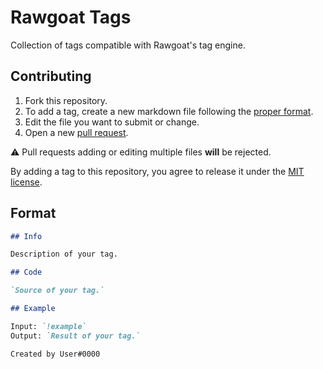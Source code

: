 # Rawgoat Tags

Collection of tags compatible with Rawgoat's tag engine.

## Contributing

1. Fork this repository.
2. To add a tag, create a new markdown file following the [proper format](https://github.com/Xenthys/RawgoatTags/blob/master/README.md#format).
3. Edit the file you want to submit or change.
4. Open a new [pull request](https://help.github.com/articles/creating-a-pull-request/).

:warning: Pull requests adding or editing multiple files **will** be rejected.

By adding a tag to this repository, you agree to release it under the [MIT license](https://github.com/Xenthys/RawgoatTags/blob/master/LICENSE).

## Format

```markdown
## Info

Description of your tag.

## Code

`Source of your tag.`

## Example

Input: `!example`  
Output: `Result of your tag.`

Created by User#0000
```
